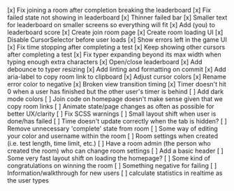 [x] Fix joining a room after completion breaking the leaderboard
[x] Fix failed state not showing in leaderboard
[x] Thinner failed bar
[x] Smaller text for leaderboard on smaller screens so everything will fit
[x] Add (you) to leaderboard score
[x] Create join room page
[x] Create room loading UI
[x] Disable CursorSelector before user loads
[x] Show errors left in the game UI
[x] Fix time stopping after completing a test
[x] Keep showing other cursors after completing a test
[x] Fix typer expanding beyond its max width when typing enough extra characters
[x] Open/close leaderboard
[x] Add debounce to typer resizing
[x] Add linting and formatting on commit
[x] Add aria-label to copy room link to clipboard
[x] Adjust cursor colors
[x] Rename error color to negative
[x] Broken view transition timing
[x] Timer doesn't hit 0 when a user has finished but the other user's timer is behind
[ ] Add dark mode colors
[ ] Join code on homepage doesn't make sense given that we copy room links
[ ] Animate state/page changes as often as possible for better UX/clarity
[ ] Fix SCSS warnings
[ ] Small layout shift when user is done/has failed
[ ] Time doesn't update correctly when the tab is hidden?
[ ] Remove unnecessary 'complete' state from room
[ ] Some way of editing your color and username within the room
[ ] Room settings when created (i.e. test length, time limit, etc.)
[ ] Have a room admin (the person who created the room) who can change room settings
[ ] Add a basic header
[ ] Some very fast layout shift on loading the homepage?
[ ] Some kind of congratulations on winning the room
[ ] Something negative for failing
[ ] Information/walkthrough for new users
[ ] calculate statistics in realtime as the user types
